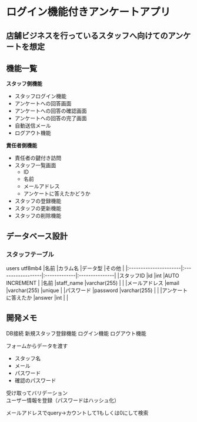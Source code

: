 # ログイン機能付きアンケートアプリ

## 店舗ビジネスを行っているスタッフへ向けてのアンケートを想定

## 機能一覧
**スタッフ側機能**
* スタッフログイン機能
* アンケートへの回答画面
* アンケートへの回答の確認画面
* アンケートへの回答の完了画面
* 自動送信メール  
* ログアウト機能  

**責任者側機能**
* 責任者の鍵付き訪問
* スタッフ一覧画面
  * ID
  * 名前
  * メールアドレス
  * アンケートに答えたかどうか
* スタッフの登録機能
* スタッフの更新機能
* スタッフの削除機能


## データベース設計

### スタッフテーブル

users utf8mb4
|名前                   |カラム名           |データ型      |その他          |
|:----------------------|:------------------|:-------------|:---------------|
|スタッフID             |id                 |int           |AUTO INCREMENT  |
|名前                   |staff_name         |varchar(255)  |                |
|メールアドレス         |email              |varchar(255)  |unique          |
|パスワード             |password           |varchar(255)  |                |
|アンケートに答えたか   |answer             |int           |                |

## 開発メモ

DB接続
新規スタッフ登録機能
ログイン機能
ログアウト機能

フォームからデータを渡す
 * スタッフ名
 * メール
 * パスワード
 * 確認のパスワード

受け取ってバリデーション  
ユーザー情報を登録（パスワードはハッシュ化）

メールアドレスでquery→カウントして1もしくは0にして検索